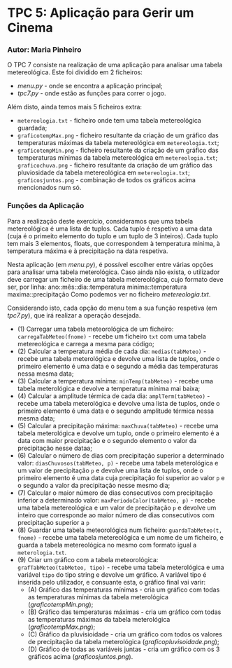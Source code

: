 # TPC 5: Aplicação para Gerir um Cinema
### Autor: Maria Pinheiro

O TPC 7 consiste na realização de uma aplicação para analisar uma tabela metereológica. Este foi dividido em 2 ficheiros:
* *menu.py* - onde se encontra a aplicação principal;
* *tpc7.py*  - onde estão as funções para correr o jogo.

Além disto, ainda temos mais 5 ficheiros extra:
* `metereologia.txt` - ficheiro onde tem uma tabela metereológica guardada;
* `graficotempMax.png` - ficheiro resultante da criação de um gráfico das temperaturas máximas da tabela metereológica em `metereologia.txt`;
* `graficotempMin.png` - ficheiro resultante da criação de um gráfico das temperaturas mínimas da tabela metereológica em `metereologia.txt`;
`graficochuva.png` - ficheiro resultante da criação de um gráfico das pluviosidade da tabela metereológica em `metereologia.txt`;
`graficosjuntos.png` - combinação de todos os gráficos acima mencionados num só.

### Funções da Aplicação
Para a realização deste exercício, consideramos que uma tabela metereológica é uma lista de tuplos. Cada tuplo é respetivo a uma data (cuja é o primeito elemento do tuplo e um tuplo de 3 inteiros). Cada tuplo tem mais 3 elementos, floats, que correspondem à temperatura mínima, à temperatura máxima e à precipitação na data respetiva.

Nesta aplicação (em *menu.py*), é possível escolher entre várias opções para analisar uma tabela meterológica. Caso ainda não exista, o utilizador deve carregar um ficheiro de uma tabela metereológica, cujo formato deve ser, por linha:
ano::mês::dia::temperatura minima::temperatura maxima::precipitação
Como podemos ver no ficheiro *metereologia.txt*.

Considerando isto, cada opção do menu tem a sua função respetiva (em *tpc7.py*), que irá realizar a operação desejada.
* (1) Carregar uma tabela meteorológica de um ficheiro: `carregaTabMeteo(fnome)` - recebe um ficheiro `txt` com uma tabela metereológica e carrega a mesma para código;
* (2) Calcular a temperatura média de cada dia: `medias(tabMeteo)` - recebe uma tabela meterológica e devolve uma lista de tuplos, onde o primeiro elemento é uma data e o segundo a média das temperaturas nessa mesma data;
* (3) Calcular a temperatura mínima: `minTemp(tabMeteo)` - recebe uma tabela meterológica e devolve a temperatura mínima mai baixa;
* (4) Calcular a amplitude térmica de cada dia: `amplTerm(tabMeteo)` - recebe uma tabela meterológica e devolve uma lista de tuplos, onde o primeiro elemento é uma data e o segundo amplitude térmica nessa mesma data;
* (5) Calcular a precipitação máxima: `maxChuva(tabMeteo)` - recebe uma tabela meterológica e devolve um tuplo, onde o primeiro elemento é a data com maior precipitação e o segundo elemento o valor da precipitação nesse dataa;
* (6) Calcular o número de dias com precipitação superior a determinado valor: `diasChuvosos(tabMeteo, p)` - recebe uma tabela meterológica e um valor de precipitação `p` e devolve uma lista de tuplos, onde o primeiro elemento é uma data cuja precipitação foi superior ao valor `p` e o segundo a valor da precipitação nesse mesmo dia;
* (7) Calcular o maior número de dias consecutivos com precipitação inferior a determinado valor: `maxPeriodoCalor(tabMeteo, p)` - recebe uma tabela metereológica e um valor de precipitação `p` e devolve um inteiro que corresponde ao maior número de dias consecutivos com precipitação superior a `p`
* (8) Guardar uma tabela meteorológica num ficheiro:  `guardaTabMeteo(t, fnome)` - recebe uma tabela metereológica e um nome de um ficheiro, e guarda a tabela metereológica no mesmo com formato igual a `meterologia.txt`.
* (9) Criar um gráfico com a tabela meteorológica: `grafTabMeteo(tabMeteo, tipo)` - recebe uma tabela meterológica e uma variável `tipo` do tipo string e devolve um gráfico. A variável tipo é inserida pelo utilizador, e consuante esta, o gráfico final vai varir:
    * (A) Gráfico das temperaturas mínimas - cria um gráfico com todas as temperaturas mínimas da tabela meterológica (*graficotempMin.png*);
    * (B) Gráfico das temperaturas máximas - cria um gráfico com todas as temperaturas máximas da tabela meterológica (*graficotempMax.png*);
    * (C) Gráfico da pluvisioidade - cria um gráfico com todos os valores de precipitação da tabela meterológica (*graficopluvisoidade.png*);
    * (D) Gráfico de todas as variáveis juntas - cria um gráfico com os 3 gráficos acima (*graficosjuntos.png*).

